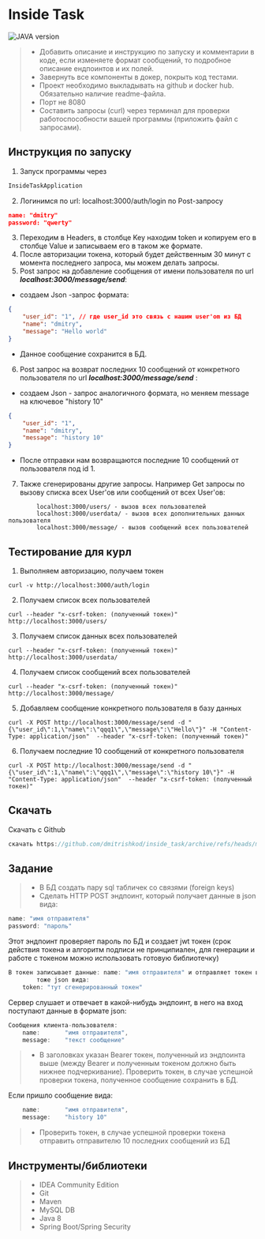 # Inside Task
![JAVA version](https://img.shields.io/static/v1?label=Java&message=1.8&color=orange)
>- Добавить описание и инструкцию по запуску и комментарии в коде, если изменяете формат сообщений, то подробное описание ендпоинтов и их полей.
>- Завернуть все компоненты в докер, покрыть код тестами.
>- Проект необходимо выкладывать на github и docker hub. Обязательно наличие readme-файла.
>- Порт не 8080
>- Составить запросы (curl) через терминал для проверки работоспособности вашей программы (приложить файл с запросами).

## Инструкция по запуску
1. Запуск программы через
```Java
InsideTaskApplication
```
2. Логинимся по url: localhost:3000/auth/login по Post-запросу
```JSON
name: "dmitry"
password: "qwerty"
```
3. Переходим в Headers, в столбце Key находим token и копируем его в столбце Value и записываем его в таком же формате.
4. После авторизации токена, который будет действенным 30 минут с момента последнего запроса, мы можем делать запросы.
5. Post запрос на добавление сообщения от имени пользователя по url **_localhost:3000/message/send_**:
- cоздаем Json -запрос формата:
```JSON
{
    "user_id": "1", // где user_id это связь с нашим user'om из БД
    "name": "dmitry",
    "message": "Hello world"
}
```
- Данное сообщение сохранится в БД.
6. Post запрос на возврат последних 10 сообщений от конкретного пользователя по url _**localhost:3000/message/send**_ :
- создаем Json - запрос аналогичного формата, но меняем message на ключевое "history 10"
```Json
{
    "user_id": "1",
    "name": "dmitry",
    "message": "history 10"
}
```
- После отправки нам возвращаются последние 10 сообщений от пользователя под id 1.
7. Также сгенерированы другие запросы. Например Get запросы по вызову списка всех 
User'ов или сообщений от всех User'ов:
```xhtml
        localhost:3000/users/ - вызов всех пользователей
        localhost:3000/userdata/ - вызов всех дополнительных данных пользователя
        localhost:3000/message/ - вызов сообщений всех пользователей
```

## Тестирование для курл
1. Выполняем авторизацию, получаем токен
```http request
curl -v http://localhost:3000/auth/login
```
2. Получаем список всех пользователей
```http request
curl --header "x-csrf-token: (полученный токен)" http://localhost:3000/users/
```
3. Получаем список данных всех пользователей
```http request
curl --header "x-csrf-token: (полученный токен)" http://localhost:3000/userdata/
```
4. Получаем список сообщений всех пользователей
```http request
curl --header "x-csrf-token: (полученный токен)" http://localhost:3000/message/
```
5. Добавляем сообщение конкретного пользователя в базу данных
```http request
curl -X POST http://localhost:3000/message/send -d "{\"user_id\":1,\"name\":\"qqq1\",\"message\":\"Hello\"}" -H "Content-Type: application/json"  --header "x-csrf-token: (полученный токен)"
```
6. Получаем последние 10 сообщений от конкретного пользователя
```http request
curl -X POST http://localhost:3000/message/send -d "{\"user_id\":1,\"name\":\"qqq1\",\"message\":\"history 10\"}" -H "Content-Type: application/json"  --header "x-csrf-token: (полученный токен)"
```
## Скачать
Скачать с Github 
```Java
скачать https://github.com/dmitrishkod/inside_task/archive/refs/heads/master.zip
```
## Задание
>- В БД создать пару sql табличек со связями (foreign keys)
>- Сделать HTTP POST эндпоинт, который получает данные в json вида:
```Java
name: "имя отправителя"
password: "пароль"
```
Этот эндпоинт проверяет пароль по БД и создает jwt токен (срок действия токена и алгоритм 
подписи не принципиален, для генерации и работе с токеном можно использовать готовую
библиотечку) 

```Java
В токен записывает данные: name: "имя отправителя" и отправляет токен в ответ,
        тоже json вида:
    token: "тут сгенерированный токен"
```
Сервер слушает и отвечает в какой-нибудь эндпоинт, в него на вход поступают данные в формате json:

```Java
Сообщения клиента-пользователя:
    name:       "имя отправителя",
    message:    "текст сообщение"
```
>- В заголовках указан Bearer токен, полученный из эндпоинта выше (между Bearer и полученным токеном должно быть нижнее подчеркивание).
Проверить токен, в случае успешной проверки токена, полученное сообщение сохранить в БД.

Если пришло сообщение вида:
```Java
    name:       "имя отправителя",
    message:    "history 10"
```
>- Проверить токен, в случае успешной проверки токена отправить отправителю 10 последних сообщений из БД
 

## Инструменты/библиотеки
>- IDEA Community Edition
>- Git
>- Maven
>- MySQL DB
>- Java 8
>- Spring Boot/Spring Security
